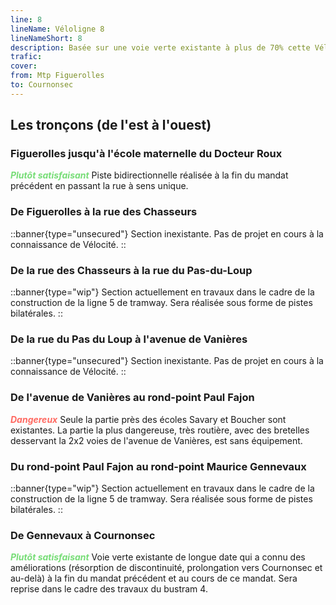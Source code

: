 ```yaml
---
line: 8
lineName: Véloligne 8
lineNameShort: 8
description: Basée sur une voie verte existante à plus de 70% cette Véloligne doit desservir Lavérune, Pignan, Saussan, Cournonterral et Cournonsec.
trafic: 
cover: 
from: Mtp Figuerolles
to: Cournonsec
---
```


## Les tronçons (de l'est à l'ouest)

### Figuerolles jusqu'à l'école maternelle du Docteur Roux

<span style="color:#77DD77;font-weight:bold;font-style:italic">Plutôt satisfaisant</span> Piste bidirectionnelle réalisée à la fin du mandat précédent en passant la rue à sens unique.

### De Figuerolles à la rue des Chasseurs

::banner{type="unsecured"}
Section inexistante. Pas de projet en cours à la connaissance de Vélocité.
::

### De la rue des Chasseurs à la rue du Pas-du-Loup

::banner{type="wip"}
Section actuellement en travaux dans le cadre de la construction de la ligne 5 de tramway. Sera réalisée sous forme de pistes bilatérales.
::

### De la rue du Pas du Loup à l'avenue de Vanières

::banner{type="unsecured"}
Section inexistante. Pas de projet en cours à la connaissance de Vélocité.
::

### De l'avenue de Vanières au rond-point Paul Fajon

<span style="color:#ff6961;font-weight:bold;font-style:italic">Dangereux</span> Seule la partie près des écoles Savary et Boucher sont existantes. La partie la plus dangereuse, très routière, avec des bretelles desservant la 2x2 voies de l'avenue de Vanières, est sans équipement.

### Du rond-point Paul Fajon au rond-point Maurice Gennevaux

::banner{type="wip"}
Section actuellement en travaux dans le cadre de la construction de la ligne 5 de tramway. Sera réalisée sous forme de pistes bilatérales.
::

### De Gennevaux à Cournonsec

<span style="color:#77DD77;font-weight:bold;font-style:italic">Plutôt satisfaisant</span>
Voie verte existante de longue date qui a connu des améliorations (résorption de discontinuité, prolongation vers Cournonsec et au-delà) à la fin du mandat précédent et au cours de ce mandat. Sera reprise dans le cadre des travaux du bustram 4.